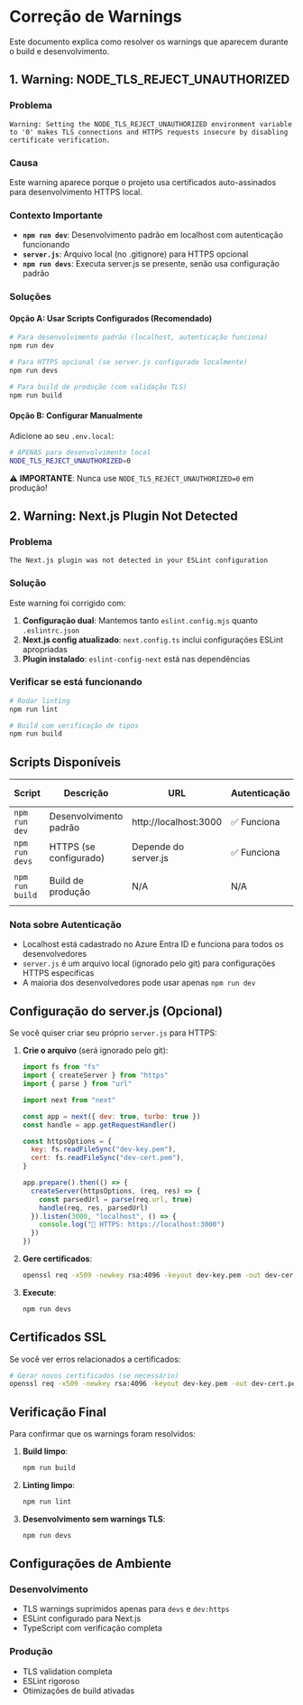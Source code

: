 # Correção de Warnings

Este documento explica como resolver os warnings que aparecem durante o build e desenvolvimento.

## 1. Warning: NODE_TLS_REJECT_UNAUTHORIZED

### Problema

```
Warning: Setting the NODE_TLS_REJECT_UNAUTHORIZED environment variable to '0' makes TLS connections and HTTPS requests insecure by disabling certificate verification.
```

### Causa

Este warning aparece porque o projeto usa certificados auto-assinados para desenvolvimento HTTPS local.

### Contexto Importante

- **`npm run dev`**: Desenvolvimento padrão em localhost com autenticação funcionando
- **`server.js`**: Arquivo local (no .gitignore) para HTTPS opcional
- **`npm run devs`**: Executa server.js se presente, senão usa configuração padrão

### Soluções

#### Opção A: Usar Scripts Configurados (Recomendado)

```bash
# Para desenvolvimento padrão (localhost, autenticação funciona)
npm run dev

# Para HTTPS opcional (se server.js configurado localmente)
npm run devs

# Para build de produção (com validação TLS)
npm run build
```

#### Opção B: Configurar Manualmente

Adicione ao seu `.env.local`:

```bash
# APENAS para desenvolvimento local
NODE_TLS_REJECT_UNAUTHORIZED=0
```

⚠️ **IMPORTANTE**: Nunca use `NODE_TLS_REJECT_UNAUTHORIZED=0` em produção!

## 2. Warning: Next.js Plugin Not Detected

### Problema

```
The Next.js plugin was not detected in your ESLint configuration
```

### Solução

Este warning foi corrigido com:

1. **Configuração dual**: Mantemos tanto `eslint.config.mjs` quanto `.eslintrc.json`
2. **Next.js config atualizado**: `next.config.ts` inclui configurações ESLint apropriadas
3. **Plugin instalado**: `eslint-config-next` está nas dependências

### Verificar se está funcionando

```bash
# Rodar linting
npm run lint

# Build com verificação de tipos
npm run build
```

## Scripts Disponíveis

| Script          | Descrição              | URL                   | Autenticação | TLS Warnings          |
| --------------- | ---------------------- | --------------------- | ------------ | --------------------- |
| `npm run dev`   | Desenvolvimento padrão | http://localhost:3000 | ✅ Funciona  | ❌ Não                |
| `npm run devs`  | HTTPS (se configurado) | Depende do server.js  | ✅ Funciona  | ✅ Suprimidos         |
| `npm run build` | Build de produção      | N/A                   | N/A          | ❌ Validação completa |

### Nota sobre Autenticação

- Localhost está cadastrado no Azure Entra ID e funciona para todos os desenvolvedores
- `server.js` é um arquivo local (ignorado pelo git) para configurações HTTPS específicas
- A maioria dos desenvolvedores pode usar apenas `npm run dev`

## Configuração do server.js (Opcional)

Se você quiser criar seu próprio `server.js` para HTTPS:

1. **Crie o arquivo** (será ignorado pelo git):

   ```javascript
   import fs from "fs"
   import { createServer } from "https"
   import { parse } from "url"

   import next from "next"

   const app = next({ dev: true, turbo: true })
   const handle = app.getRequestHandler()

   const httpsOptions = {
     key: fs.readFileSync("dev-key.pem"),
     cert: fs.readFileSync("dev-cert.pem"),
   }

   app.prepare().then(() => {
     createServer(httpsOptions, (req, res) => {
       const parsedUrl = parse(req.url, true)
       handle(req, res, parsedUrl)
     }).listen(3000, "localhost", () => {
       console.log("🚀 HTTPS: https://localhost:3000")
     })
   })
   ```

2. **Gere certificados**:

   ```bash
   openssl req -x509 -newkey rsa:4096 -keyout dev-key.pem -out dev-cert.pem -days 365 -nodes -subj "/CN=localhost"
   ```

3. **Execute**:
   ```bash
   npm run devs
   ```

## Certificados SSL

Se você ver erros relacionados a certificados:

```bash
# Gerar novos certificados (se necessário)
openssl req -x509 -newkey rsa:4096 -keyout dev-key.pem -out dev-cert.pem -days 365 -nodes
```

## Verificação Final

Para confirmar que os warnings foram resolvidos:

1. **Build limpo**:
   ```bash
   npm run build
   ```
2. **Linting limpo**:

   ```bash
   npm run lint
   ```

3. **Desenvolvimento sem warnings TLS**:
   ```bash
   npm run devs
   ```

## Configurações de Ambiente

### Desenvolvimento

- TLS warnings suprimidos apenas para `devs` e `dev:https`
- ESLint configurado para Next.js
- TypeScript com verificação completa

### Produção

- TLS validation completa
- ESLint rigoroso
- Otimizações de build ativadas
